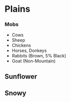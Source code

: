 # Plains
### Mobs
- Cows
- Sheep
- Chickens
- Horses, Donkeys
- Rabbits (Brown, 5% Black)
- Goat (Non-Mountain)

## Sunflower

## Snowy
